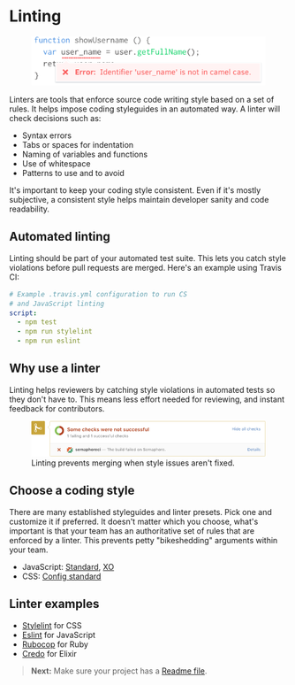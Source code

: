 # Linting

<figure class='-bordered -w60'>
<img src='../images/lint-error.png' alt='Lint error example'>
</figure>

Linters are tools that enforce source code writing style based on a set of rules. It helps impose coding styleguides in an automated way. A linter will check decisions such as:

- Syntax errors
- Tabs or spaces for indentation
- Naming of variables and functions
- Use of whitespace
- Patterns to use and to avoid

It's important to keep your coding style consistent. Even if it's mostly subjective, a consistent style helps maintain developer sanity and code readability.

## Automated linting

Linting should be part of your automated test suite. This lets you catch style violations before pull requests are merged. Here's an example using Travis CI:

```yaml
# Example .travis.yml configuration to run CS
# and JavaScript linting
script:
  - npm test
  - npm run stylelint
  - npm run eslint
```

## Why use a linter

Linting helps reviewers by catching style violations in automated tests so they don't have to. This means less effort needed for reviewing, and instant feedback for contributors.

<figure class='-w80'>
<img src='../images/github-build-failure.png' alt='GitHub build failure example'>
<figcaption>Linting prevents merging when style issues aren't fixed.</figcaption>
</figure>

## Choose a coding style

There are many established styleguides and linter presets. Pick one and customize it if preferred. It doesn't matter which you choose, what's important is that your team has an authoritative set of rules that are enforced by a linter. This prevents petty "bikeshedding" arguments within your team.

- JavaScript: [Standard](http://standardjs.com/), [XO](https://www.npmjs.com/package/xo)
- CSS: [Config standard](https://www.npmjs.com/package/stylelint-config-standard)

## Linter examples

- [Stylelint](http://stylelint.io/) for CSS
- [Eslint](http://eslint.org/) for JavaScript
- [Rubocop](https://github.com/bbatsov/rubocop) for Ruby
- [Credo](https://github.com/rrrene/credo) for Elixir

> **Next:** Make sure your project has a [Readme file](readme_files.md).
